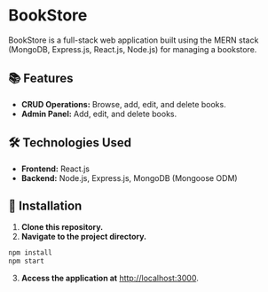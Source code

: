 # BookStore

BookStore is a full-stack web application built using the MERN stack (MongoDB, Express.js, React.js, Node.js) for managing a bookstore.

## 📚 Features

- **CRUD Operations:** Browse, add, edit, and delete books.
- **Admin Panel:** Add, edit, and delete books.

## 🛠️ Technologies Used

- **Frontend:** React.js
- **Backend:** Node.js, Express.js, MongoDB (Mongoose ODM)

## 🚀 Installation

1. **Clone this repository.**
2. **Navigate to the project directory.**

```bash
npm install
npm start
```

3. **Access the application at** [http://localhost:3000](http://localhost:3000).
